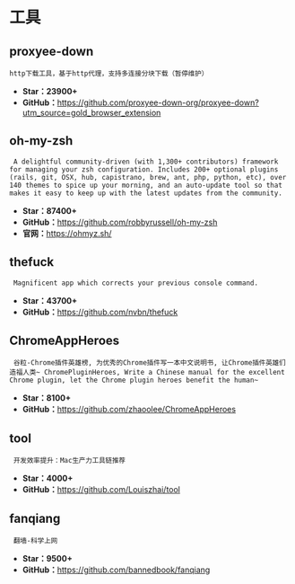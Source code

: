 <!--
 * @Description: 
 * @Author: twp
 * @LastEditors: twp
 * @Date: 2019-05-31 23:49:55
 * @LastEditTime: 2019-06-01 15:23:18
 -->

# 工具

## proxyee-down

    http下载工具，基于http代理，支持多连接分块下载（暂停维护）

* **Star：23900+**
* **GitHub：**<https://github.com/proxyee-down-org/proxyee-down?utm_source=gold_browser_extension>

## oh-my-zsh

     A delightful community-driven (with 1,300+ contributors) framework for managing your zsh configuration. Includes 200+ optional plugins (rails, git, OSX, hub, capistrano, brew, ant, php, python, etc), over 140 themes to spice up your morning, and an auto-update tool so that makes it easy to keep up with the latest updates from the community.

* **Star：87400+**
* **GitHub：**<https://github.com/robbyrussell/oh-my-zsh>
* **官网：**<https://ohmyz.sh/>

## thefuck

     Magnificent app which corrects your previous console command.

* **Star：43700+**
* **GitHub：**<https://github.com/nvbn/thefuck>

## ChromeAppHeroes

     谷粒-Chrome插件英雄榜, 为优秀的Chrome插件写一本中文说明书, 让Chrome插件英雄们造福人类~ ChromePluginHeroes, Write a Chinese manual for the excellent Chrome plugin, let the Chrome plugin heroes benefit the human~

* **Star：8100+**
* **GitHub：**<https://github.com/zhaoolee/ChromeAppHeroes>

## tool

     开发效率提升：Mac生产力工具链推荐

* **Star：4000+**
* **GitHub：**<https://github.com/Louiszhai/tool>

## fanqiang

     翻墙-科学上网

* **Star：9500+**
* **GitHub：**<https://github.com/bannedbook/fanqiang>
  